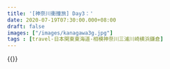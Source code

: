 ```yaml
---
title: '[神奈川衝撞旅] Day3：'
date: 2020-07-19T07:30:00.000+08:00
draft: false
images: ["/images/kanagawa3g.jpg"]
tags : [travel-日本関東東海道-相模神奈川三浦川崎横浜鎌倉]
---
```



  
{{<kanagawa>}}
